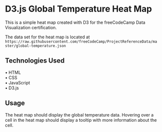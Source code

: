 # D3.js Global Temperature Heat Map

This is a simple heat map created with D3 for the freeCodeCamp Data Visualization certification.

The data set for the heat map is located at `https://raw.githubusercontent.com/freeCodeCamp/ProjectReferenceData/master/global-temperature.json`

## Technologies Used
• HTML
<br />
• CSS
<br />
• JavaScript
<br />
• D3.js

## Usage
The heat map should display the global temperature data. Hovering over a cell in the heat map should display a tooltip with more information about the cell.

